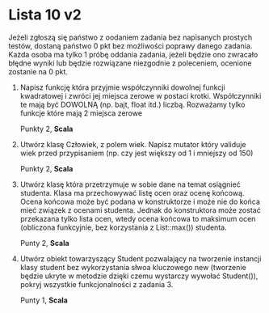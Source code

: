 Lista 10 v2
==========

Jeżeli zgłoszą się państwo z oodaniem zadania bez napisanych prostych testów, dostaną państwo 0 pkt bez możliwości poprawy danego zadania. 
Każda osoba ma tylko 1 próbę oddania zadania, jeżeli będzie ono zwracało błędne wyniki lub będzie rozwiązane niezgodnie z poleceniem, ocenione zostanie na 0 pkt.

1. Napisz funkcję która przyjmie współczynniki dowolnej funkcji kwadratowej i zwróci jej miejsca zerowe w postaci krotki. Współczynniki te mają być DOWOLNĄ (np. bajt, float itd.) liczbą.
	Rozważamy tylko funkcje które mają 2 miejsca zerowe

	Punkty 2, **Scala**

2. Utwórz klasę Człowiek, z polem wiek. Napisz mutator który validuje wiek przed przypisaniem (np. czy jest większy od 1 i mniejszy od 150)

	Punkty 2, **Scala**

3. Utwórz klasę która przetrzymuje w sobie dane na temat osiągnieć studenta. Klasa ma przechowywać listę ocen oraz ocenę końcową. Ocena końcowa może być podana w konstruktorze i może nie do końca mieć związek z ocenami studenta. Jednak do konstruktora może zostać przekazana tylko lista ocen, wtedy ocena końcowa to maksimum ocen (obliczona funkcyjnie, bez korzystania z List::max()) studenta.

	Punty 2, **Scala**

4. Utwórz obiekt towarzyszący Student pozwalający na tworzenie instancji klasy student bez wykorzystania słwoa kluczowego new (tworzenie będzie ukryte w metodzie dzięki czemu wystarczy wywołać Student()), pokryj wszystkie funkcjonalności z zadania 3. 

	Punty 1, **Scala**



